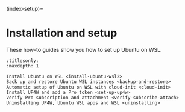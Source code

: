 (index-setup)=

# Installation and setup

These how-to guides show you how to set up Ubuntu on WSL.

```{toctree}
:titlesonly:
:maxdepth: 1

Install Ubuntu on WSL <install-ubuntu-wsl2>
Back up and restore Ubuntu WSL instances <backup-and-restore>
Automatic setup of Ubuntu on WSL with cloud-init <cloud-init>
Install UP4W and add a Pro token <set-up-up4w>
Verify Pro subscription and attachment <verify-subscribe-attach>
Uninstalling UP4W, Ubuntu WSL apps and WSL <uninstalling>
```

